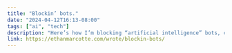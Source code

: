 ```yaml
---
title: "Blockin’ bots."
date: "2024-04-12T16:13-08:00"
tags: ["ai", "tech"]
description: "Here’s how I’m blocking “artificial intelligence” bots, crawlers, and scrapers."
link: https://ethanmarcotte.com/wrote/blockin-bots/
---
```

